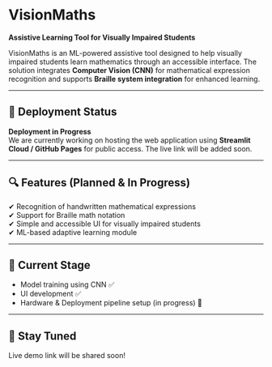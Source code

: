 # VisionMaths  
**Assistive Learning Tool for Visually Impaired Students**  

VisionMaths is an ML-powered assistive tool designed to help visually impaired students learn mathematics through an accessible interface. The solution integrates **Computer Vision (CNN)** for mathematical expression recognition and supports **Braille system integration** for enhanced learning.  

---

## 🚧 Deployment Status  
**Deployment in Progress**  
We are currently working on hosting the web application using **Streamlit Cloud / GitHub Pages** for public access. The live link will be added soon.  

---

## 🔍 Features (Planned & In Progress)  
✔ Recognition of handwritten mathematical expressions  
✔ Support for Braille math notation  
✔ Simple and accessible UI for visually impaired students  
✔ ML-based adaptive learning module  

---

## 📌 Current Stage  
- Model training using CNN ✅  
- UI development ✅  
- Hardware & Deployment pipeline setup (in progress) 🚧  

---

## 🔗 Stay Tuned  
Live demo link will be shared soon!
